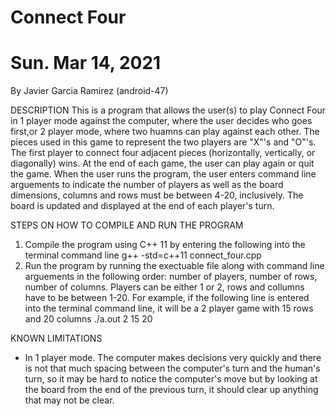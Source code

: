 # Connect Four
# Sun. Mar 14, 2021

By Javier Garcia Ramirez (android-47)

DESCRIPTION
This is a program that allows the user(s) to play Connect Four in 1 player mode against the computer, where the user decides who goes 
first,or 2 player mode, where two huamns can play against each other. The pieces used in this game to represent the two players are 
"X"'s and "O"'s. The first player to connect four adjacent pieces (horizontally, vertically, or diagonally) wins. At the end of each 
game, the user can play again or quit the game. When the user runs the program, the user enters command line arguements to indicate 
the number of players as well as the board dimensions, columns and rows must be between 4-20, inclusively. The board is updated and 
displayed at the end of each player's turn.

STEPS ON HOW TO COMPILE AND RUN THE PROGRAM
1. Compile the program using C++ 11 by entering the following into the terminal command line
    g++ -std=c++11 connect_four.cpp
2. Run the program by running the exectuable file along with command line arguements in the following order: number of 
   players, number of rows, number of columns. Players can be either 1 or 2, rows and collumns have to be between 1-20. 
   For example, if the following line is entered into the terminal command line, it will be a 2 player game with 15 rows and 20 columns
   ./a.out 2 15 20

KNOWN LIMITATIONS
* In 1 player mode. The computer makes decisions very quickly and there is not that much spacing between the computer's turn 
  and the human's turn, so it may be hard to notice the computer's move but by looking at the board from the end of the 
  previous turn, it should clear up anything that may not be clear.